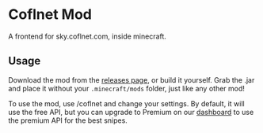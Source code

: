 # Coflnet Mod

A frontend for sky.coflnet.com, inside minecraft.

## Usage

Download the mod from the [releases page](https://github.com/coflbot/SkyblockMod/releases), or build it yourself.
Grab the .jar and place it without your `.minecraft/mods` folder, just like any other mod!

To use the mod, use /coflnet and change your settings. By default, it will use the free API, but you can upgrade to Premium on our [dashboard](https://sky.coflnet.com) to use the premium API for the best snipes.
